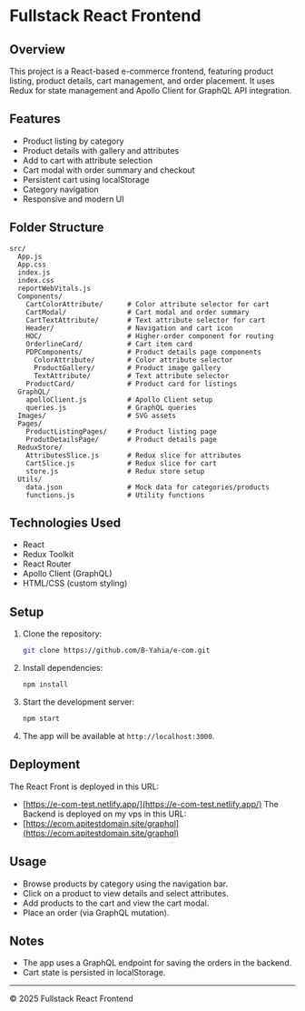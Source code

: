# Fullstack React Frontend

## Overview
This project is a React-based e-commerce frontend, featuring product listing, product details, cart management, and order placement. It uses Redux for state management and Apollo Client for GraphQL API integration.

## Features
- Product listing by category
- Product details with gallery and attributes
- Add to cart with attribute selection
- Cart modal with order summary and checkout
- Persistent cart using localStorage
- Category navigation
- Responsive and modern UI

## Folder Structure
```
src/
  App.js 
  App.css
  index.js
  index.css
  reportWebVitals.js
  Components/
    CartColorAttribute/      # Color attribute selector for cart
    CartModal/               # Cart modal and order summary
    CartTextAttribute/       # Text attribute selector for cart
    Header/                  # Navigation and cart icon
    HOC/                     # Higher-order component for routing
    OrderlineCard/           # Cart item card
    PDPComponents/           # Product details page components
      ColorAttribute/        # Color attribute selector
      ProductGallery/        # Product image gallery
      TextAttribute/         # Text attribute selector
    ProductCard/             # Product card for listings
  GraphQL/
    apolloClient.js          # Apollo Client setup
    queries.js               # GraphQL queries
  Images/                    # SVG assets
  Pages/
    ProductListingPages/     # Product listing page
    ProdutDetailsPage/       # Product details page
  ReduxStore/
    AttributesSlice.js       # Redux slice for attributes
    CartSlice.js             # Redux slice for cart
    store.js                 # Redux store setup
  Utils/
    data.json                # Mock data for categories/products
    functions.js             # Utility functions
```

## Technologies Used
- React
- Redux Toolkit
- React Router
- Apollo Client (GraphQL)
- HTML/CSS (custom styling)

## Setup
1. Clone the repository:
   ```bash
   git clone https://github.com/B-Yahia/e-com.git
   ```
2. Install dependencies:
   ```bash
   npm install
   ```
3. Start the development server:
   ```bash
   npm start
   ```
4. The app will be available at `http://localhost:3000`.

## Deployment

The React Front is deployed in this URL: 
  - [https://e-com-test.netlify.app/](https://e-com-test.netlify.app/)
The Backend is deployed on my vps in this URL: 
  - [https://ecom.apitestdomain.site/graphql](https://ecom.apitestdomain.site/graphql) 


## Usage
- Browse products by category using the navigation bar.
- Click on a product to view details and select attributes.
- Add products to the cart and view the cart modal.
- Place an order (via GraphQL mutation).

## Notes
- The app uses a GraphQL endpoint for saving the orders in the backend.
- Cart state is persisted in localStorage.

---

© 2025 Fullstack React Frontend
